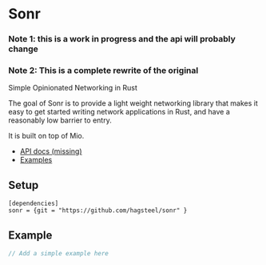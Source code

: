 # Sonr

### Note 1: this is a work in progress and the api will probably change
### Note 2: This is a complete rewrite of the original

Simple Opinionated Networking in Rust

The goal of Sonr is to provide a light weight networking library that makes it
easy to get started writing network applications in Rust, and have a reasonably
low barrier to entry.

It is built on top of Mio.

*  [API docs (missing)](https://hagsteel.github.io/sonr/)
*  [Examples](https://github.com/hagsteel/sonr/tree/master/examples)

## Setup

```
[dependencies]
sonr = {git = "https://github.com/hagsteel/sonr" }

```

## Example

```rust
// Add a simple example here
```
